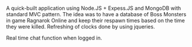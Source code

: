 ﻿# 
 A quick-built application using Node.JS + Expess.JS and MongoDB with standard MVC pattern.
The idea was to have a database of Boss Monsters in game Ragnarok Online and keep their respawn times based on the time they were killed.
Refreshing of clocks done by using jqueries.

Real time chat function when logged in.
